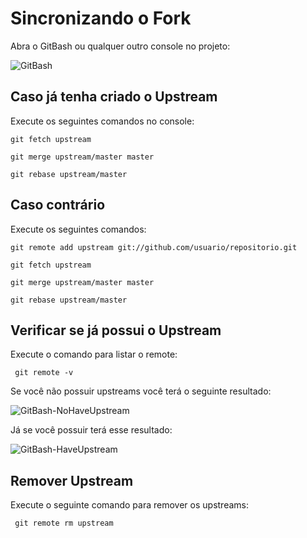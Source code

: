 # Sincronizando o Fork

Abra o GitBash ou qualquer outro console no projeto:

![GitBash](https://raw.githubusercontent.com/brunogoncalves/docs/master/github/imgs/print-gitbash.jpg)

## Caso já tenha criado o Upstream

Execute os seguintes comandos no console:

    git fetch upstream
    
    git merge upstream/master master
    
    git rebase upstream/master
    
## Caso contrário

Execute os seguintes comandos:

    git remote add upstream git://github.com/usuario/repositorio.git
    
    git fetch upstream
    
    git merge upstream/master master
    
    git rebase upstream/master
    
## Verificar se já possui o Upstream    

Execute o comando para listar o remote:

     git remote -v
     
Se você não possuir upstreams você terá o seguinte resultado:

![GitBash-NoHaveUpstream](https://raw.githubusercontent.com/brunogoncalves/docs/master/github/imgs/github-remote-origin.jpg)

Já se você possuir terá esse resultado:

![GitBash-HaveUpstream](https://raw.githubusercontent.com/brunogoncalves/docs/master/github/imgs/github-remote-upstream.jpg)
    
## Remover Upstream

Execute o seguinte comando para remover os upstreams:

     git remote rm upstream

